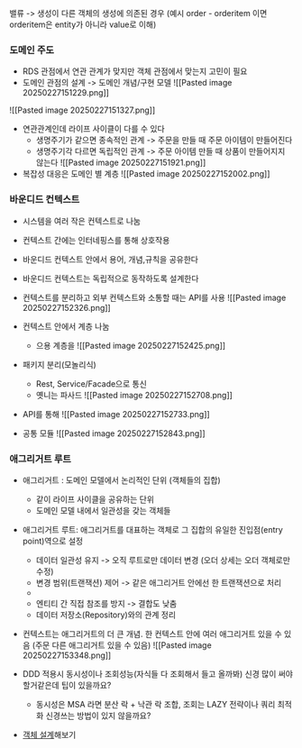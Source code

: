 밸류 -> 생성이 다른 객체의 생성에 의존된 경우 (예시 order - orderitem 이면 orderitem은 entity가 아니라 value로 이해)
### 도메인 주도

- RDS 관점에서 연관 관계가 맞지만 객체 관점에서 맞는지 고민이 필요
- 도메인 관점의 설계 -> 도메인 개념/구현 모델
![[Pasted image 20250227151229.png]]

![[Pasted image 20250227151327.png]]

- 연관관계인데 라이프 사이클이 다를 수 있다
	- 생명주기가 같으면 종속적인 관계 -> 주문을 만들 때 주문 아이템이 만들어진다
	- 생명주기각 다르면 독립적인 관계 -> 주문 아이템 만들 때 상품이 만들어지지 않는다
![[Pasted image 20250227151921.png]]
- 복잡성 대응은 도메인 별 계층
![[Pasted image 20250227152002.png]]



### 바운디드 컨텍스트
- 시스템을 여러 작은 컨텍스트로 나눔
- 컨텍스트 간에는 인터네핑스를 통해 상호작용
- 바운디드 컨텍스트 안에서 용어, 개념,규칙을 공유한다
- 바운디드 컨텍스트는 독립적으로 동작하도록 설계한다

- 컨텍스트를 분리하고 외부 컨텍스트와 소통할 때는 API를 사용
![[Pasted image 20250227152326.png]]

- 컨텍스트 안에서 계층 나눔
	- 으용 계층을
![[Pasted image 20250227152425.png]]

- 패키지 분리(모놀리식)
	- Rest, Service/Facade으로 통신
	- 옛니는 파사드
![[Pasted image 20250227152708.png]]
- API를 통해
![[Pasted image 20250227152733.png]]


- 공통 모듈
![[Pasted image 20250227152843.png]]

### 애그리거트 루트
- 애그리거트 : 도메인 모델에서 논리적인 단위 (객체들의 집합)
	- 같이 라이프 사이클을 공유하는 단위
	- 도메인 모델 내에서 일관성을 갖는 객체들
- 애그리거트 루트: 애그리거트를 대표하는 객체로 그 집합의 유일한 진입점(entry point)역으로 설정
	- 데이터 일관성 유지 -> 오직 루트로만 데이터 변경 (오더 상세는 오더 객체로만 수정)
	- 변경 범위(트랜잭션) 제어 -> 같은 애그리거트 안에선 한 트랜잭션으로 처리 
	- 
	- 엔티티 간 직접 참조를 방지 -> 결합도 낮춤
	- 데이터 저장소(Repository)와의 관계 정리
- 컨텍스트는 애그리거트의 더 큰 개념. 한 컨텍스트 안에 여러 애그리거트 있을 수 있음 (주문 다른 애그리거트 있을 수 있음)
![[Pasted image 20250227153348.png]]

- DDD 적용시 동시성이나 조회성능(자식들 다 조회해서 들고 올까봐) 신경 많이 써야할거같은데 팁이 있을까요?
	- 동시성은 MSA 라면 분산 락 + 낙관 락 조합, 조회는 LAZY 전략이나 쿼리 최적화 신경쓰는 방법이 있지 않을까요?


- [객체 설계](draw.io)해보기